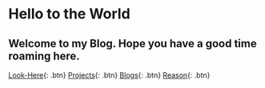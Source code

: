 # Hello to the World
## Welcome to my Blog. Hope you have a good time roaming here. 

[Look-Here](Bio.md){: .btn}      [Projects](Project.md){: .btn}     [Blogs](Blogs.md){: .btn}       [Reason](Reason.md){: .btn}


